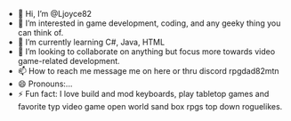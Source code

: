 - 👋 Hi, I’m @Ljoyce82
- 👀 I’m interested in game development, coding, and any geeky thing you can think of. 
- 🌱 I’m currently learning C#, Java, HTML
- 💞️ I’m looking to collaborate on anything but focus more towards video game-related development.
- 📫 How to reach me message me on here or thru discord rpgdad82mtn
- 😄 Pronouns:...
- ⚡ Fun fact: I love build and mod keyboards, play tabletop games and favorite typ video game open world sand box rpgs top down roguelikes.

<!---
Ljoyce82/Ljoyce82 is a ✨ special ✨ repository because its `README.md` (this file) appears on your GitHub profile.
You can click the Preview link to take a look at your changes.
--->
